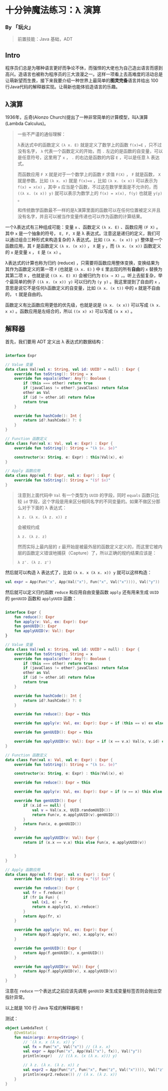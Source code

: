 # 十分钟魔法练习：λ 演算

### By 「玩火」

> 前置技能：Java 基础，ADT

## Intro

程序员们总是为哪种语言更好而争论不休，而强悍的大佬也为自己造出语言而感到高兴。造语言也被称为程序员的三大浪漫之一。这样一项看上去高难度的活动总是让萌新望而生畏，接下来我要介绍一种世界上最简单的**图灵完备**语言并给出 100 行Java代码的解释器实现。让萌新也能体验造语言的乐趣。

## λ演算

1936年，丘奇(Alonzo Church)提出了一种非常简单的计算模型，叫λ演算(Lambda Calculus)。

> 一些不严谨的通俗理解：
>
> λ表达式中的函数定义 `(λ x. E)` 就是定义了数学上的函数 `f(x)=E` ，只不过没有名字， `λ` 代表一个函数定义的开始，而 `.` 左边的是函数的自变量，可以是任意符号，这里用了 `x` ， `.` 的右边是函数的内容 `E` ，可以是任意 λ 表达式。
>
> 而函数应用 `F X` 就是对于一个数学上的函数 `F` 求值 `F(X)` ， `F` 就是函数， `X` 就是参数。比如 `(λ x. x)` 就是 `f(x)=x` ，比如 `(λ x. (x x))` 可以表示为 `f(x) = x(x)` ，其中 `x` 应当是个函数，不过这在数学里面是不允许的，而 `((λ x. (x x)) y)` 就可以表示为数学上的 `f(x) = x(x), f(y)` 也就是 `y(y)` 。
>
> 和传统数学函数最不一样的是λ演算里面的函数可以在任何位置被定义并且没有名字，并且可以被当作变量传递也可以作为函数的计算结果。

一个λ表达式有三种组成可能：变量 `x` 、函数定义 `(λ x. E)` 、函数应用 `(F X)` 。其中 `x` 是一个抽象的符号， `E, F, X` 是 λ 表达式。注意这是递归的定义，我们可以通过组合三种形式来构造复杂的 λ 表达式。比如 `((λ x. (x x)) y)` 整体是一个函数应用，其 `F` 是函数定义 `(λ x. (x x))` ， `X` 是 `y` ，而 `(λ x. (x x))` 函数定义的 `x` 是变量 `x` ， `E` 是 `(x x)` 。

λ表达式的计算也称为归约 (reduce) ，只需要将函数应用整体变换，变换结果为其作为函数定义的第一项 `F` (也就是 `(λ x. E)` ) 中 `E` 里出现的所有**自由**的 `x` 替换为其第二项 `X` ，也就是说 `((λ x. E) X)` 会被归约为 `E(x → X)` ，。听上去挺复杂，举个最简单的例子 `((λ x. (x x)) y)` 可以归约为 `(y y)` 。我这里提到了自由的 `x` ，意思是说它不是任何λ函数定义的自变量，比如 `(λ x. (x t))` 中的 `x` 就是不自由的， `t` 就是自由的。

函数定义有比函数应用更低的优先级，也就是说是 `(λ x. (x x))` 可以写成 `(λ x. x x)` 。函数应用是左结合的，所以 `((x x) x)` 可以写成 `(x x x)` 。

## 解释器

首先，我们要用 ADT 定义出 λ 表达式的数据结构：

```kotlin

interface Expr

// Value 变量
data class Val(val x: String, val id: UUID? = null) : Expr {
    override fun toString(): String = x
    override fun equals(other: Any?): Boolean {
        if (this === other) return true
        if (javaClass != other?.javaClass) return false
        other as Val
        if (id != other.id) return false
        return true
    }

    override fun hashCode(): Int {
        return id?.hashCode() ?: 0
    }
}

// Function 函数定义
data class Fun(val x: Val, val e: Expr) : Expr {
    override fun toString(): String = "(λ $x. $e)"

    constructor(x: String, e: Expr) : this(Val(x), e)
}

// Apply 函数应用
data class App(val f: Expr, val x: Expr) : Expr {
    override fun toString(): String = "($f $x)"
}
```

> 注意到上面代码中 `Val` 有一个类型为 `UUID` 的字段，同时 `equals` 函数只比较 `id` 字段，这个字段是用来区分相同名字的不同变量的。如果不做区分那么对于下面的 λ 表达式：
>
> ```
> λ z. (λ x. (λ z. x)) z
> ```
>
> 会被规约成
>
> ```
> λ z. (λ z. z)
> ```
>
> 然而实际上最内层的 `z` 最开始是被最外层的函数定义定义的，而这里它被内层的函数定义错误地捕获（Capture）了，所以正确的规约结果应该是：
>
> ```
> λ z'. (λ z. z')
> ```

然后就可以构造 λ 表达式了，比如 `(λ x. x (λ x. x)) y` 就可以这样构造：

```kotlin
val expr = App(Fun("x", App(Val("x"), Fun("x", Val("x")))), Val("y"))
```

然后就可以定义归约函数 `reduce` 和应用自由变量函数 `apply` 还有用来生成 `UUID` 的 `genUUID` 函数和 `applyUUID` 函数：

```kotlin

interface Expr {
    fun reduce(): Expr
    fun apply(v: Val, ex: Expr): Expr
    fun genUUID(): Expr
    fun applyUUID(v: Val): Expr
}

// Value 变量
data class Val(val x: String, val id: UUID? = null) : Expr {
    override fun toString(): String = x
    override fun equals(other: Any?): Boolean {
        if (this === other) return true
        if (javaClass != other?.javaClass) return false
        other as Val
        if (id != other.id) return false
        return true
    }

    override fun hashCode(): Int {
        return id?.hashCode() ?: 0
    }

    override fun reduce(): Expr = this

    override fun apply(v: Val, ex: Expr): Expr = if (this == v) ex else this

    override fun genUUID(): Expr = this

    override fun applyUUID(v: Val): Expr = if (x == v.x) Val(x, v.id) else this
}

// Function 函数定义
data class Fun(val x: Val, val e: Expr) : Expr {
    override fun toString(): String = "(λ $x. $e)"

    constructor(x: String, e: Expr) : this(Val(x), e)

    override fun reduce(): Expr = this

    override fun apply(v: Val, ex: Expr): Expr = if (v == x) this else Fun(x, e.apply(v, ex))

    override fun genUUID(): Expr {
        if (x.id == null) {
            val v = Val(x.x, UUID.randomUUID())
            return Fun(v, e.applyUUID(v).genUUID())
        }
        return Fun(x, e.genUUID())
    }

    override fun applyUUID(v: Val): Expr {
        return if (x.x == v.x) this else Fun(x, e.applyUUID(v))


    }
}

// Apply 函数应用
data class App(val f: Expr, val x: Expr) : Expr {
    override fun toString(): String = "($f $x)"

    override fun reduce(): Expr {
        val fr = f.reduce()
        if (fr is Fun) {
            val (x1, e) = fr
            return e.apply(x1, x).reduce()
        }
        return App(fr, x)
    }

    override fun apply(v: Val, ex: Expr): Expr {
        return App(f.apply(v, ex), x.apply(v, ex))
    }

    override fun genUUID(): Expr {
        return App(f.genUUID(), x.genUUID())
    }

    override fun applyUUID(v: Val): Expr {
        return App(f.applyUUID(v), x.applyUUID(v))
    }
}

```

注意在 `reduce` 一个表达式之前应该先调用 `genUUID` 来生成变量标签否则会抛出空指针异常。

以上就是 100 行 Java 写成的解释器啦！



测试：

```kotlin
object LambdaTest {
    @JvmStatic
    fun main(args: Array<String>) {
        // `(λ x. x (λ x. x)) y`
        val fx = Fun("x", Val("x")) // (λ x. x)
        val expr = App(Fun("x", App(Val("x"), fx)), Val("y"))
        println(expr)   // ((λ x. (x (λ x. x))) y)

        // λ z. (λ x. (λ z. x)) z
        val expr2 = App(Fun("z", Fun("x", Fun("z", Val("x")))), Val("z"))
        println(expr2.reduce()) // (λ x. (λ z. x))
    }
}
```



